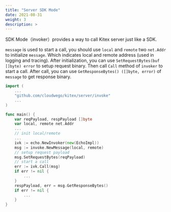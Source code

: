```yaml
---
title: "Server SDK Mode"
date: 2021-08-31
weight: 3
description: >
---
```


SDK Mode（invoker）provides a way to call Kitex server just like a SDK.

`message` is used to start a call, you should use `local` and `remote` two `net.Addr` to initialize `message`.
Which indicates local and remote address (used in logging and tracing).
After initialization, you can use `SetRequestBytes(buf []byte) error` to setup request binary.
Then call `Call` method of `invoker` to start a call. After call, you can use `GetResponseBytes() ([]byte, error)` of `message` to get response binary.

```go
import (
    ...
    "github.com/cloudwego/kitex/server/invoke"
    ...
)

func main() {
    var reqPayload, respPayload []byte
    var local, remote net.Addr
    ...
    // init local/remote
    ...
    ivk := echo.NewInvoker(new(EchoImpl))
    msg := invoke.NewMessage(local, remote)
    // setup request payload
    msg.SetRequestBytes(reqPayload)
    // start a call
    err := ivk.Call(msg)
    if err != nil {
        ...
    }
    respPayload, err = msg.GetResponseBytes()
    if err != nil {
        ...
    }
}
```
